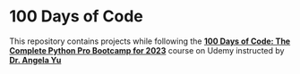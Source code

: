 # 100 Days of Code

This repository contains projects while following the **[100 Days of Code: The Complete Python Pro Bootcamp for 2023](https://www.udemy.com/course/100-days-of-code/)** course on Udemy instructed by **[Dr. Angela Yu](https://www.udemy.com/course/100-days-of-code/#instructor-1)**
